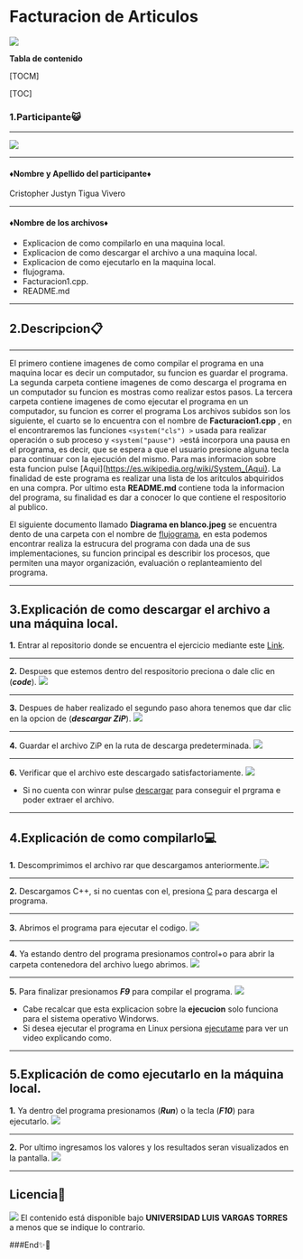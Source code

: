 # Facturacion de Articulos 

![](https://uploadgerencie.com/imagenes/requisitos-factura.png)


**Tabla de contenido**

[TOCM]

[TOC]



### **1.Participante😺**

------------

![](https://avatars.githubusercontent.com/u/86115235?v=4)

------------

#### ♦Nombre y Apellido del participante♦


Cristopher Justyn Tigua Vivero


------------
#### ♦Nombre de los archivos♦
* Explicacion de como compilarlo en una maquina local.
* Explicacion de como descargar el archivo a una maquina local.
* Explicacion de como ejecutarlo en la maquina local.
* flujograma.
* Facturacion1.cpp.
* README.md

------------
## **2.Descripcion📋**
------------
El primero contiene imagenes de como compilar el programa en una maquina locar es decir un computador, su funcion es guardar el programa.
La segunda carpeta contiene imagenes de como descarga el programa en un computador su funcion es mostras como realizar estos pasos.
La tercera carpeta contiene imagenes de como ejecutar el programa en un computador, su funcion es correr el programa
Los archivos subidos son los siguiente, el cuarto se lo encuentra con el nombre de **Facturacion1.cpp** , en el encontraremos las funciones `<system("cls") >` usada para realizar operación o sub proceso y  `<system("pause") >`está incorpora una pausa en el programa, es decir, que se espera a que el usuario presione alguna tecla para continuar con la ejecución del mismo. Para mas informacion sobre esta funcion pulse [Aqui](https://es.wikipedia.org/wiki/System_(Aqui). La finalidad de este programa es realizar una lista de los aritculos abquiridos en una compra.
Por ultimo esta **README.md** contiene toda la informacion del programa, su finalidad es dar a conocer lo que contiene el respositorio al publico.

El siguiente documento llamado **Diagrama en blanco.jpeg** se encuentra dento de una carpeta con el nombre de [flujograma](https://github.com/CrisJ117/Supletorio/tree/main/flujograma "flujograma"), en esta podemos encontrar realiza la estrucura del programa con dada una de sus implementaciones, su funcion principal es describir los procesos, que permiten una mayor organización, evaluación o replanteamiento del programa.

------------
## **3.Explicación de como descargar el archivo a una máquina local.**
**1.** Entrar al repositorio donde se encuentra el ejercicio mediante este  [Link](https://github.com/CrisJ117/Supletorio "Link").

------------
**2.** Despues que estemos dentro del respositorio preciona o dale clic en (***code***). 
![](https://github.com/CrisJ117/Supletorio/blob/main/Explicaci%C3%B3n%20de%20como%20descagar%20el%20archivo%20a%20un%20m%C3%A1quina%20local/1.jpg?raw=true)

------------


**3.** Despues de haber realizado el segundo paso ahora tenemos que dar clic en la opcion de (***descargar ZiP***).
![](https://github.com/CrisJ117/Supletorio/blob/main/Explicaci%C3%B3n%20de%20como%20descagar%20el%20archivo%20a%20un%20m%C3%A1quina%20local/2.jpg?raw=true)

------------


**4.** Guardar el archivo ZiP en la ruta de descarga predeterminada. 
![](https://github.com/CrisJ117/Supletorio/blob/main/Explicaci%C3%B3n%20de%20como%20descagar%20el%20archivo%20a%20un%20m%C3%A1quina%20local/3.jpg?raw=true)

------------


**6.** Verificar que el archivo este descargado satisfactoriamente.
![](https://github.com/CrisJ117/Supletorio/blob/main/Explicaci%C3%B3n%20de%20como%20descagar%20el%20archivo%20a%20un%20m%C3%A1quina%20local/5.jpg?raw=true)


* Si no cuenta con winrar pulse [descargar](https://www.winrar.es/descargas "descargar") para conseguir el prgrama e poder extraer el archivo.


------------

## **4.Explicación de como compilarlo💻**

**1.** Descomprimimos el archivo rar que descargamos anteriormente.![](https://github.com/CrisJ117/Supletorio/blob/main/Expliaci%C3%B3n%20de%20como%20compilarlo/1.jpg?raw=true)


------------
**2.** Descargamos C++, si no cuentas con el,  presiona [C](https://bloodshed-dev-c.softonic.com/descargar "C") para descarga el programa.

------------

**3.** Abrimos el programa para ejecutar el codigo.
![](https://github.com/CrisJ117/Supletorio/blob/main/Expliaci%C3%B3n%20de%20como%20compilarlo/2.jpg?raw=true)

------------

**4.** Ya estando dentro del programa presionamos control+o para abrir la carpeta contenedora del archivo  luego abrimos. 
![](https://github.com/CrisJ117/Supletorio/blob/main/Expliaci%C3%B3n%20de%20como%20compilarlo/3.jpg?raw=true)

------------

**5.** Para finalizar presionamos ***F9*** para compilar el programa.
![](https://github.com/CrisJ117/Supletorio/blob/main/Expliaci%C3%B3n%20de%20como%20compilarlo/4.jpg?raw=true)
* Cabe recalcar que esta explicacion sobre la  **ejecucion** solo funciona para el sistema operativo Windorws.
* Si desea ejecutar el programa en Linux persiona [ejecutame](https://www.youtube.com/watch?v=L5KW0MugCug "ejecutame") para ver un video explicando como.

------------

## **5.Explicación de como ejecutarlo en la máquina local.**

**1.** Ya dentro del programa presionamos (***Run***) o la tecla (***F10***) para ejecutarlo. ![](https://github.com/CrisJ117/Supletorio/blob/main/Explicaci%C3%B3n%20de%20como%20ejecutarlo%20en%20la%20m%C3%A1quina%20local/1.jpg?raw=true)

------------
**2.** Por ultimo ingresamos los valores y los resultados seran visualizados en la pantalla.
![](https://github.com/CrisJ117/Supletorio/blob/main/Explicaci%C3%B3n%20de%20como%20ejecutarlo%20en%20la%20m%C3%A1quina%20local/2.jpg?raw=true)

------------
## **Licencia📑**
![](https://png.pngtree.com/png-vector/20190228/ourlarge/pngtree-copyright-icon-design-template-vector-isolated-png-image_711440.jpg)
El contenido está disponible bajo **UNIVERSIDAD LUIS VARGAS TORRES** a menos que se indique lo contrario.

###End✨🎉
